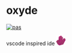 # oxyde
[![pas](https://img.shields.io/static/v1?&message=ProgressiveApp.Store&color=74b9ff&style=flat&label=Follow%20oxyde%20at)](https://progressiveapp.store/pwa/oxyde)

vscode inspired ide 
<img src = "./oxyde.png"  width= "5%"/>

